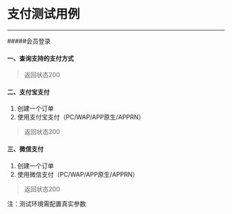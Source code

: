 # 支付测试用例

---
#####会员登录
#### 一、查询支持的支付方式

> 返回状态200

#### 二、支付宝支付
1. 创建一个订单
2. 使用支付宝支付（PC/WAP/APP原生/APPRN）

> 返回状态200

#### 三、微信支付
1. 创建一个订单
2. 使用微信支付（PC/WAP/APP原生/APPRN）

> 返回状态200

注：测试环境需配置真实参数



